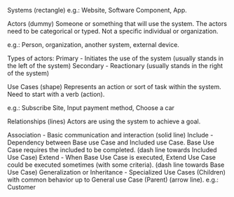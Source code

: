 Systems (rectangle)
e.g.: Website, Software Component, App. 

Actors (dummy)
Someone or something that will use the system. The actors need to be categorical or typed. Not a specific individual or organization. 

e.g.: Person, organization, another system, external device.

Types of actors: Primary - Initiates the use of the system (usually stands in the left of the system)
Secondary - Reactionary (usually stands in the right of the system)


Use Cases (shape)
Represents an action or sort of task within the system. Need to start with a verb (action).

e.g.: Subscribe Site, Input payment method, Choose a car


Relationships (lines)
Actors are using the system to achieve a goal.

Association - Basic communication and interaction (solid line)
Include - Dependency between Base use Case and Included use Case. Base Use Case requires the included to be completed. (dash line towards Included Use Case)
Extend - When Base Use Case is executed, Extend Use Case could be executed sometimes (with some criteria). (dash line towards Base Use Case)
Generalization or Inheritance - Specialized Use Cases (Children) with common behavior up to General use Case (Parent) (arrow line).
e.g.: Customer  
